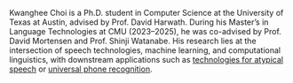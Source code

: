 Kwanghee Choi is a Ph.D. student in Computer Science at the University of Texas at Austin, advised by Prof. David Harwath. During his Master’s in Language Technologies at CMU (2023–2025), he was co-advised by Prof. David Mortensen and Prof. Shinji Watanabe. His research lies at the intersection of speech technologies, machine learning, and computational linguistics, with downstream applications such as [technologies for atypical speech](/projects/7_evaluating/) or [universal phone recognition](/projects/10_universal/).
